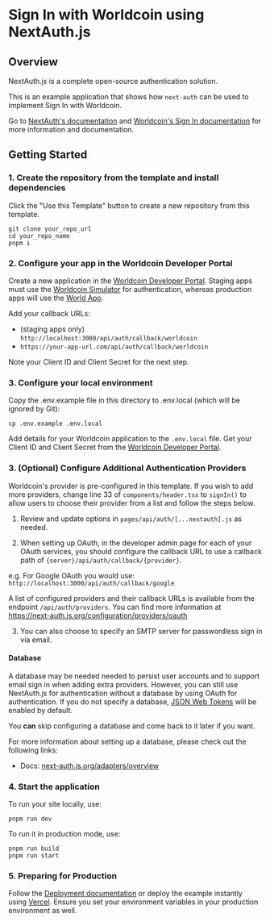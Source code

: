 # Sign In with Worldcoin using NextAuth.js

## Overview

NextAuth.js is a complete open-source authentication solution.

This is an example application that shows how `next-auth` can be used to implement Sign In with Worldcoin.

Go to [NextAuth's documentation](https://next-auth.js.org) and [Worldcoin's Sign In documentation](https://docs.worldcoin.org/quick-start/sign-in) for more information and documentation.

## Getting Started

### 1. Create the repository from the template and install dependencies

Click the "Use this Template" button to create a new repository from this template.

```
git clone your_repo_url
cd your_repo_name
pnpm i
```

### 2. Configure your app in the Worldcoin Developer Portal

Create a new application in the [Worldcoin Developer Portal](https://developer.worldcoin.org/). Staging apps must use the [Worldcoin Simulator](https://simulator.worldcoin.org) for authentication, whereas production apps will use the [World App](https://worldcoin.org/download).

Add your callback URLs:
  - (staging apps only) `http://localhost:3000/api/auth/callback/worldcoin`
  - `https://your-app-url.com/api/auth/callback/worldcoin`

Note your Client ID and Client Secret for the next step.

### 3. Configure your local environment

Copy the .env.example file in this directory to .env.local (which will be ignored by Git):

```
cp .env.example .env.local
```

Add details for your Worldcoin application to the `.env.local` file. Get your Client ID and Client Secret from the [Worldcoin Developer Portal](https://developer.worldcoin.org/).

### 3. (Optional) Configure Additional Authentication Providers

Worldcoin's provider is pre-configured in this template. If you wish to add more providers, change line 33 of `components/header.tsx` to `signIn()` to allow users to choose their provider from a list and follow the steps below.

1. Review and update options in `pages/api/auth/[...nextauth].js` as needed.

2. When setting up OAuth, in the developer admin page for each of your OAuth services, you should configure the callback URL to use a callback path of `{server}/api/auth/callback/{provider}`.

e.g. For Google OAuth you would use: `http://localhost:3000/api/auth/callback/google`

A list of configured providers and their callback URLs is available from the endpoint `/api/auth/providers`. You can find more information at https://next-auth.js.org/configuration/providers/oauth

3. You can also choose to specify an SMTP server for passwordless sign in via email.

#### Database

A database may be needed needed to persist user accounts and to support email sign in when adding extra providers. However, you can still use NextAuth.js for authentication without a database by using OAuth for authentication. If you do not specify a database, [JSON Web Tokens](https://jwt.io/introduction) will be enabled by default.

You **can** skip configuring a database and come back to it later if you want.

For more information about setting up a database, please check out the following links:

- Docs: [next-auth.js.org/adapters/overview](https://next-auth.js.org/adapters/overview)

### 4. Start the application

To run your site locally, use:

```
pnpm run dev
```

To run it in production mode, use:

```
pnpm run build
pnpm run start
```

### 5. Preparing for Production

Follow the [Deployment documentation](https://authjs.dev/guides/basics/deployment) or deploy the example instantly using [Vercel](https://vercel.com). Ensure you set your environment variables in your production environment as well.
